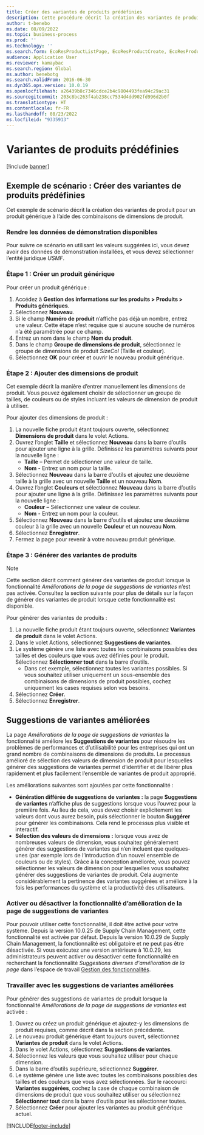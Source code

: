 ```yaml
---
title: Créer des variantes de produits prédéfinies
description: Cette procédure décrit la création des variantes de produit pour un produit générique à l’aide des combinaisons de dimensions de produit.
author: t-benebo
ms.date: 08/09/2022
ms.topic: business-process
ms.prod: ''
ms.technology: ''
ms.search.form: EcoResProductListPage, EcoResProductCreate, EcoResProductDetails, EcoResProductMasterDimension, EcoResProductVariants, EcoResProductVariantSuggestions, EcoResProductVariantsPendingReleaseFormPart, EcoResProductVariantSuggestionsEnhanced
audience: Application User
ms.reviewer: kamaybac
ms.search.region: Global
ms.author: benebotg
ms.search.validFrom: 2016-06-30
ms.dyn365.ops.version: 10.0.19
ms.openlocfilehash: a26439b8c7346cdce2b4c9804493fea94c29ac31
ms.sourcegitcommit: 203c8bc263f4ab238cc7534d4dd902fd996d2b0f
ms.translationtype: HT
ms.contentlocale: fr-FR
ms.lasthandoff: 08/23/2022
ms.locfileid: "9335913"
---
```

# <a name="predefined-product-variants"></a>Variantes de produits prédéfinies

[!include [banner](../../includes/banner.md)]

## <a name="example-scenario-create-predefined-product-variants"></a>Exemple de scénario : Créer des variantes de produits prédéfinies

Cet exemple de scénario décrit la création des variantes de produit pour un produit générique à l’aide des combinaisons de dimensions de produit.

### <a name="make-demo-data-available"></a>Rendre les données de démonstration disponibles

Pour suivre ce scénario en utilisant les valeurs suggérées ici, vous devez avoir des données de démonstration installées, et vous devez sélectionner l’entité juridique *USMF*.

### <a name="step-1-create-a-product-master"></a>Étape 1 : Créer un produit générique

Pour créer un produit générique :

1. Accédez à **Gestion des informations sur les produits > Produits > Produits génériques**.
1. Sélectionnez **Nouveau**.
1. Si le champ **Numéro de produit** n’affiche pas déjà un nombre, entrez une valeur. Cette étape n’est requise que si aucune souche de numéros n’a été paramétrée pour ce champ.
1. Entrez un nom dans le champ **Nom du produit**.
1. Dans le champ **Groupe de dimensions de produit**, sélectionnez le groupe de dimensions de produit *SizeCol* (Taille et couleur).
1. Sélectionnez **OK** pour créer et ouvrir le nouveau produit générique.

### <a name="step-2-add-product-dimensions"></a>Étape 2 : Ajouter des dimensions de produit

Cet exemple décrit la manière d’entrer manuellement les dimensions de produit. Vous pouvez également choisir de sélectionner un groupe de tailles, de couleurs ou de styles incluant les valeurs de dimension de produit à utiliser.

Pour ajouter des dimensions de produit :

1. La nouvelle fiche produit étant toujours ouverte, sélectionnez **Dimensions de produit** dans le volet Actions.
1. Ouvrez l’onglet **Taille** et sélectionnez **Nouveau** dans la barre d’outils pour ajouter une ligne à la grille. Définissez les paramètres suivants pour la nouvelle ligne :
    - **Taille** – Permet de sélectionner une valeur de taille.
    - **Nom** - Entrez un nom pour la taille.
1. Sélectionnez **Nouveau** dans la barre d’outils et ajoutez une deuxième taille à la grille avec un nouvelle **Taille** et un nouveau **Nom**.
1. Ouvrez l’onglet **Couleurs** et sélectionnez **Nouveau** dans la barre d’outils pour ajouter une ligne à la grille. Définissez les paramètres suivants pour la nouvelle ligne :
    - **Couleur** – Sélectionnez une valeur de couleur.
    - **Nom** - Entrez un nom pour la couleur.
1. Sélectionnez **Nouveau** dans la barre d’outils et ajoutez une deuxième couleur à la grille avec un nouvelle **Couleur** et un nouveau **Nom**.
1. Sélectionnez **Enregistrer**.
1. Fermez la page pour revenir à votre nouveau produit générique.

### <a name="step-3-generate-product-variants"></a>Étape 3 : Générer des variantes de produits

> [!NOTE]
> Cette section décrit comment générer des variantes de produit lorsque la fonctionnalité *Améliorations de la page de suggestions de variantes* n’est pas activée. Consultez la section suivante pour plus de détails sur la façon de générer des variantes de produit lorsque cette fonctionnalité est disponible.

Pour générer des variantes de produits :

1. La nouvelle fiche produit étant toujours ouverte, sélectionnez **Variantes de produit** dans le volet Actions.
1. Dans le volet Actions, sélectionnez **Suggestions de variantes**.
1. Le système génère une liste avec toutes les combinaisons possibles des tailles et des couleurs que vous avez définies pour le produit. Sélectionnez **Sélectionner tout** dans la barre d’outils.
    - Dans cet exemple, sélectionnez toutes les variantes possibles. Si vous souhaitez utiliser uniquement un sous-ensemble des combinaisons de dimensions de produit possibles, cochez uniquement les cases requises selon vos besoins.  
1. Sélectionnez **Créer**.
1. Sélectionnez **Enregistrer**.

## <a name="improved-variant-suggestions"></a>Suggestions de variantes améliorées

La page *Améliorations de la page de suggestions de variantes* la fonctionnalité améliore les **Suggestions de variantes** pour résoudre les problèmes de performances et d’utilisabilité pour les entreprises qui ont un grand nombre de combinaisons de dimensions de produits. Le processus amélioré de sélection des valeurs de dimension de produit pour lesquelles générer des suggestions de variantes permet d’identifier et de libérer plus rapidement et plus facilement l’ensemble de variantes de produit approprié.

Les améliorations suivantes sont ajoutées par cette fonctionnalité :

- **Génération différée de suggestions de variantes :** la page **Suggestions de variantes** n’affiche plus de suggestions lorsque vous l’ouvrez pour la première fois. Au lieu de cela, vous devez choisir explicitement les valeurs dont vous aurez besoin, puis sélectionner le bouton **Suggérer** pour générer les combinaisons. Cela rend le processus plus visible et interactif.
- **Sélection des valeurs de dimensions :** lorsque vous avez de nombreuses valeurs de dimension, vous souhaitez généralement générer des suggestions de variantes qui n’en incluent que quelques-unes (par exemple lors de l’introduction d’un nouvel ensemble de couleurs ou de styles). Grâce à la conception améliorée, vous pouvez sélectionner les valeurs de dimension pour lesquelles vous souhaitez générer des suggestions de variantes de produit. Cela augmente considérablement la pertinence des variantes suggérées et améliore à la fois les performances du système et la productivité des utilisateurs.

### <a name="turn-the-variant-suggestions-page-improvements-feature-on-or-off"></a>Activer ou désactiver la fonctionnalité d’amélioration de la page de suggestions de variantes

Pour pouvoir utiliser cette fonctionnalité, il doit être activé pour votre système. Depuis la version 10.0.25 de Supply Chain Management, cette fonctionnalité est activée par défaut. Depuis la version 10.0.29 de Supply Chain Management, la fonctionnalité est obligatoire et ne peut pas être désactivée. Si vous exécutez une version antérieure à 10.0.29, les administrateurs peuvent activer ou désactiver cette fonctionnalité en recherchant la fonctionnalité *Suggestions diverses d'amélioration de la page* dans l’espace de travail [Gestion des fonctionnalités](../../../fin-ops-core/fin-ops/get-started/feature-management/feature-management-overview.md).

### <a name="work-with-the-improved-variant-suggestions"></a>Travailler avec les suggestions de variantes améliorées

Pour générer des suggestions de variantes de produit lorsque la fonctionnalité *Améliorations de la page de suggestions de variantes* est activée :

1. Ouvrez ou créez un produit générique et ajoutez-y les dimensions de produit requises, comme décrit dans la section précédente.
1. Le nouveau produit générique étant toujours ouvert, sélectionnez **Variantes de produit** dans le volet Actions.
1. Dans le volet Actions, sélectionnez **Suggestions de variantes**.
1. Sélectionnez les valeurs que vous souhaitez utiliser pour chaque dimension.
1. Dans la barre d’outils supérieure, sélectionnez **Suggérer**.
1. Le système génère une liste avec toutes les combinaisons possibles des tailles et des couleurs que vous avez sélectionnées. Sur le raccourci **Variantes suggérées**, cochez la case de chaque combinaison de dimensions de produit que vous souhaitez utiliser ou sélectionnez **Sélectionner tout** dans la barre d’outils pour les sélectionner toutes.  
1. Sélectionnez **Créer** pour ajouter les variantes au produit générique actuel.

[!INCLUDE[footer-include](../../../includes/footer-banner.md)]
